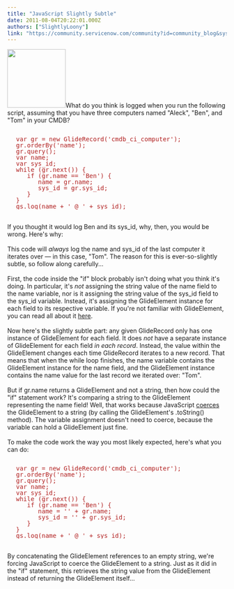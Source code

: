 ```yaml
---
title: "JavaScript Slightly Subtle"
date: 2011-08-04T20:22:01.000Z
authors: ["SlightlyLoony"]
link: "https://community.servicenow.com/community?id=community_blog&sys_id=c33e22addbd0dbc01dcaf3231f96191c"
---
```

<p><img  alt="" class="jive-image" src="d244efb1dbdc9f04e9737a9e0f96192a.iix" style="width: auto; height: 134px;" />What do you think is logged when you run the following script, assuming that you have three computers named "Aleck", "Ben", and "Tom" in your CMDB?<br /><pre style="margin-left:20px;line-height:1;color:FireBrick;"><br />var gr = new GlideRecord('cmdb_ci_computer');<br />gr.orderBy('name');<br />gr.query();<br />var name;<br />var sys_id;<br />while (gr.next()) {<br />   if (gr.name == 'Ben') {<br />      name = gr.name;<br />      sys_id = gr.sys_id;<br />   }<br />}<br />gs.log(name + ' @ ' + sys_id);</pre><br />If you thought it would log Ben and its sys_id, why, then, you would be wrong. Here's why:<br /><!--break--><br />This code will <i>always</i> log the name and sys_id of the last computer it iterates over — in this case, "Tom". The reason for this is ever-so-slightly subtle, so follow along carefully...<br /><br />First, the code inside the "if" block probably isn't doing what you think it's doing. In particular, it's <i>not</i> assigning the string value of the name field to the name variable, nor is it assigning the string value of the sys_id field to the sys_id variable. Instead, it's assigning the GlideElement instance for each field to its respective variable. If you're not familiar with GlideElement, you can read all about it <a title="ki.service-now.com/index.php?title=GlideElement" href="http://wiki.service-now.com/index.php?title=GlideElement">here</a>.<br /><br />Now here's the slightly subtle part: any given GlideRecord only has one instance of GlideElement for each field. It does <i>not</i> have a separate instance of GlideElement for each field <i>in each record</i>. Instead, the value within the GlideElement changes each time GlideRecord iterates to a new record. That means that when the while loop finishes, the name variable contains the GlideElement instance for the name field, and the GlideElement instance contains the name value for the last record we iterated over: "Tom".<br /><br />But if gr.name returns a GlideElement and not a string, then how could the "if" statement work? It's comparing a string to the GlideElement representing the name field! Well, that works because JavaScript <a title="lightlyLoony/blog/2011/4/4/2061" href="/community?id=community_blog&sys_id=441e6e2ddbd0dbc01dcaf3231f961973">coerces</a> the GlideElement to a string (by calling the GlideElement's .toString() method). The variable assignment doesn't need to coerce, because the variable can hold a GlideElement just fine.<br /><br />To make the code work the way you most likely expected, here's what you can do:<br /><pre style="margin-left:20px;line-height:1;color:FireBrick;"><br />var gr = new GlideRecord('cmdb_ci_computer');<br />gr.orderBy('name');<br />gr.query();<br />var name;<br />var sys_id;<br />while (gr.next()) {<br />   if (gr.name == 'Ben') {<br />      name = '' + gr.name;<br />      sys_id = '' + gr.sys_id;<br />   }<br />}<br />gs.log(name + ' @ ' + sys_id);</pre><br />By concatenating the GlideElement references to an empty string, we're forcing JavaScript to coerce the GlideElement to a string. Just as it did in the "if" statement, this retrieves the string value from the GlideElement instead of returning the GlideElement itself...</p>